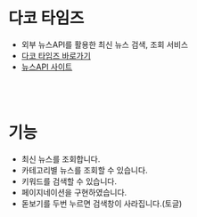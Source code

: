 # 다코 타임즈
- 외부 뉴스API를 활용한 최신 뉴스 검색, 조회 서비스
- [다코 타임즈 바로가기](https://daco-times.netlify.app/)
- [뉴스API 사이트](https://docs.newscatcherapi.com/api-docs/endpoints/search-news)

<br><br>

# 기능
- 최신 뉴스를 조회합니다.
- 카테고리별 뉴스를 조회할 수 있습니다.
- 키워드를 검색할 수 있습니다.
- 페이지네이션을 구현하였습니다.
- 돋보기를 두번 누르면 검색창이 사라집니다.(토글)
